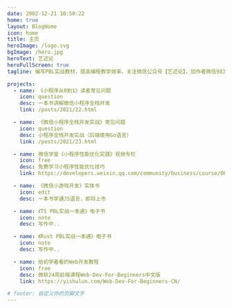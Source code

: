 ```yaml
---
date: 2002-12-21 10:50:22
home: true
layout: BlogHome
icon: home
title: 主页
heroImage: /logo.svg
bgImage: /hero.jpg
heroText: 艺述论
heroFullScreen: true
tagline: 编写PBL实战教材，提高编程教学效率。关注微信公众号【艺述论】，加作者微信9830131，进读者修仙群。

projects:
  - name: 《小程序从0到1》读者常见问题
    icon: question
    desc: 一本书讲解微信小程序全栈开发
    link: /posts/2021/22.html

  - name: 《微信小程序全栈开发实战》常见问题
    icon: question
    desc: 小程序全栈开发实战（后端使用Go语言）
    link: /posts/2021/23.html

  - name: 微信学堂《小程序性能优化实践》视频专栏
    icon: free
    desc: 免费学习小程序性能优化技巧
    link: https://developers.weixin.qq.com/community/business/course/000606628dc2e86dc0ddcbb115940d

  - name: 《微信小游戏开发》实体书
    icon: edit
    desc: 一本书学通JS语言，即将上市

  - name: 《TS PBL实战一本通》电子书
    icon: note
    desc: 写作中..

  - name: 《Rust PBL实战一本通》电子书
    icon: note
    desc: 写作中..

  - name: 给初学者看的Web开发教程
    icon: free
    desc: 微软24周前端课程Web-Dev-For-Beginners中文版
    link: https://yishulun.com/Web-Dev-For-Beginners-CN/

# footer: 自定义你的页脚文字
---
```

